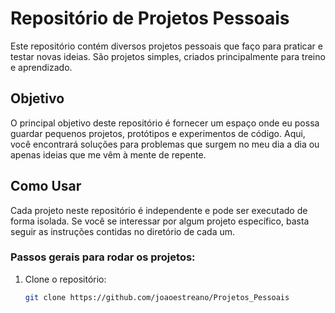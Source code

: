 # Repositório de Projetos Pessoais

Este repositório contém diversos projetos pessoais que faço para praticar e testar novas ideias. São projetos simples, criados principalmente para treino e aprendizado.

## Objetivo

O principal objetivo deste repositório é fornecer um espaço onde eu possa guardar pequenos projetos, protótipos e experimentos de código. Aqui, você encontrará soluções para problemas que surgem no meu dia a dia ou apenas ideias que me vêm à mente de repente.

## Como Usar

Cada projeto neste repositório é independente e pode ser executado de forma isolada. Se você se interessar por algum projeto específico, basta seguir as instruções contidas no diretório de cada um.

### Passos gerais para rodar os projetos:

1. Clone o repositório:

   ```bash
   git clone https://github.com/joaoestreano/Projetos_Pessoais
